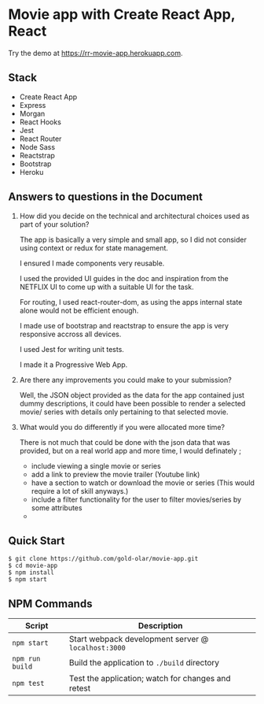 # Movie app with Create React App, React

Try the demo at https://rr-movie-app.herokuapp.com.

## Stack

- Create React App
- Express
- Morgan
- React Hooks
- Jest
- React Router
- Node Sass 
- Reactstrap 
- Bootstrap 
- Heroku


## Answers to questions in the Document

1. How did you decide on the technical and architectural choices used as part of your solution?
    
    The app is basically a very simple and small app, so I did not consider using context or redux for state management. 

    I ensured I made components very reusable.

    I used the provided UI guides in the doc and inspiration from the NETFLIX UI to come up with a suitable UI for the task.

    For routing, I used react-router-dom, as using the apps internal state alone would not be efficient enough.

    I made use of bootstrap and reactstrap to ensure the app is very responsive accross all devices.

    I used Jest for writing unit tests.

    I made it a Progressive Web App.



2. Are there any improvements you could make to your submission?

    Well, the JSON object provided as the data for the app contained just dummy descriptions, it could have been possible to render a selected movie/ series with details only pertaining to that selected movie.



3. What would you do differently if you were allocated more time?

   There is not much that could be done with the json data that was provided, but on a real world app and more time, I would definately ;
   * include viewing a single movie or series
   * add a link to preview the movie trailer (Youtube link)
   * have a section to watch or download the movie or series (This would require a lot of skill anyways.)
   * include a filter functionality for the user to filter movies/series by some attributes
   * 

## Quick Start 

```shell
$ git clone https://github.com/gold-olar/movie-app.git
$ cd movie-app
$ npm install
$ npm start
```

## NPM Commands

| Script          | Description                                         |
| --------------- | --------------------------------------------------- |
| `npm start`     | Start webpack development server @ `localhost:3000` |
| `npm run build` | Build the application to `./build` directory        |
| `npm test`      | Test the application; watch for changes and retest  |
